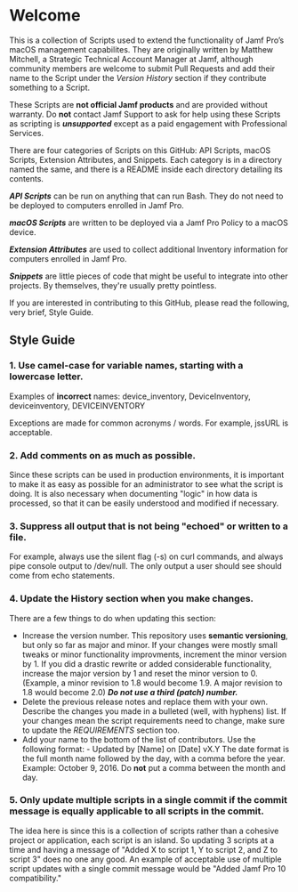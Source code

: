 # Welcome

This is a collection of Scripts used to extend the functionality of Jamf Pro’s macOS management capabilites. They are originally written by Matthew Mitchell, a Strategic Technical Account Manager at Jamf, although community members are welcome to submit Pull Requests and add their name to the Script under the *Version History* section if they contribute something to a Script.

These Scripts are **not official Jamf products** and are provided without warranty. Do **not** contact Jamf Support to ask for help using these Scripts as scripting is ***unsupported*** except as a paid engagement with Professional Services.

There are four categories of Scripts on this GitHub: API Scripts, macOS Scripts, Extension Attributes, and Snippets. Each category is in a directory named the same, and there is a README inside each directory detailing its contents.

***API Scripts*** can be run on anything that can run Bash. They do not need to be deployed to computers enrolled in Jamf Pro.

***macOS Scripts*** are written to be deployed via a Jamf Pro Policy to a macOS device.

***Extension Attributes*** are used to collect additional Inventory information for computers enrolled in Jamf Pro.

***Snippets*** are little pieces of code that might be useful to integrate into other projects. By themselves, they're usually pretty pointless.

If you are interested in contributing to this GitHub, please read the following, very brief, Style Guide.

## Style Guide

### 1. Use camel-case for variable names, starting with a lowercase letter.
Examples of **incorrect** names: device_inventory, DeviceInventory,  deviceinventory, DEVICEINVENTORY

Exceptions are made for common acronyms / words. For example, jssURL is acceptable.

### 2. Add comments on as much as possible.
Since these scripts can be used in production environments, it is important to make it as easy as possible for an administrator to see what the script is doing. It is also necessary when documenting "logic" in how data is processed, so that it can be easily understood and modified if necessary.

### 3. Suppress all output that is not being "echoed" or written to a file.

For example, always use the silent flag (-s) on curl commands, and always pipe console output to /dev/null. The only output a user should see should come from echo statements.

### 4. Update the History section when you make changes.

There are a few things to do when updating this section:

- Increase the version number. This repository uses **semantic versioning**, but only so far as major and minor. If your changes were mostly small tweaks or minor functionality improvments, increment the minor version by 1. If you did a drastic rewrite or added considerable functionality, increase the major version by 1 and reset the minor version to 0. (Example, a minor revision to 1.8 would become 1.9. A major revision to 1.8 would become 2.0) ***Do not use a third (patch) number.***
- Delete the previous release notes and replace them with your own. Describe the changes you made in a bulleted (well, with hyphens) list. If your changes mean the script requirements need to change, make sure to update the *REQUIREMENTS* section too.
- Add your name to the bottom of the list of contributors. Use the following format: - Updated by [Name] on [Date] vX.Y
The date format is the full month name followed by the day, with a comma before the year. Example: October 9, 2016. Do **not** put a comma between the month and day.

### 5. Only update multiple scripts in a single commit if the commit message is equally applicable to all scripts in the commit.

The idea here is since this is a collection of scripts rather than a cohesive project or application, each script is an island. So updating 3 scripts at a time and having a message of "Added X to script 1, Y to script 2, and Z to script 3" does no one any good. An example of acceptable use of multiple script updates with a single commit message would be "Added Jamf Pro 10 compatibility."
